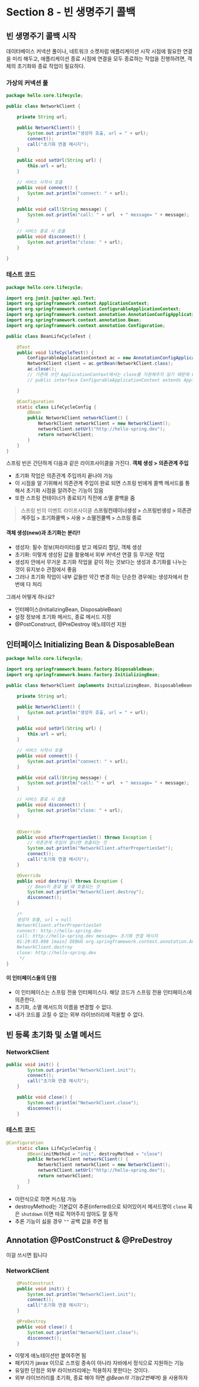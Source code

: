 # Section 8 - 빈 생명주기 콜백

## 빈 생명주기 콜백 시작

데이터베이스 커넥션 풀이나, 네트워크 소켓처럼 애플리케이션 시작 시점에 필요한 연결을 미리 해두고, 애플리케이션 종료 시점에 연결을 모두 종료하는 작업을 진행하려면, 객체의 초기화와 종료 작업이 필요하다.

### 가상의 커넥션 풀

```java
package hello.core.lifecycle;

public class NetworkClient {

    private String url;

    public NetworkClient() {
        System.out.println("생성자 호출, url = " + url);
        connect();
        call("초기화 연결 메시지");
    }

    public void setUrl(String url) {
        this.url = url;
    }

    // 서비스 시작시 호출
    public void connect() {
        System.out.println("connect: " + url);
    }

    public void call(String message) {
        System.out.println("call: " + url  + " message= " + message);
    }

    // 서비스 종료 시 호출
    public void disconnect() {
        System.out.println("close: " + url);
    }

}
```
### 테스트 코드
```java
package hello.core.lifecycle;

import org.junit.jupiter.api.Test;
import org.springframework.context.ApplicationContext;
import org.springframework.context.ConfigurableApplicationContext;
import org.springframework.context.annotation.AnnotationConfigApplicationContext;
import org.springframework.context.annotation.Bean;
import org.springframework.context.annotation.Configuration;

public class BeanLifeCycleTest {

    @Test
    public void lifeCycleTest() {
        ConfigurableApplicationContext ac = new AnnotationConfigApplicationContext(LifeCycleConfig.class);
        NetworkClient client = ac.getBean(NetworkClient.class);
        ac.close();
        // 기존에 쓰던 ApplicationContext에서는 close를 지원해주지 않기 때문에 ConfigurableApplicationContext를 불러와야 한다
        // public interface ConfigurableApplicationContext extends ApplicationContext, Lifecycle, Closeable

    }

    @Configuration
    static class LifeCycleConfig {
        @Bean
        public NetworkClient networkClient() {
            NetworkClient networkClient = new NetworkClient();
            networkClient.setUrl("http://hello-spring.dev");
            return networkClient;
        }
    }
}
```

스프링 빈은 간단하게 다음과 같은 라이프사이클을 가진다. 
**객체 생성 > 의존관계 주입**

- 초기화 작업은 의존관계 주입까지 끝나야 가능
- 이 시점을 알 기위해서 의존관계 주입이 완료 되면 스프링 빈에게 콜백 메서드를 통해서 초기화 시점을 알려주는 기능이 있음
- 또한 스프링 컨테이너가 종료되기 직전에 소멸 콜백을 줌

>스프링 빈의 이벤트 라이프사이클
**스프링컨테이너생성 > 스프링빈생성 > 의존관계주입 > 초기화콜백 > 사용 > 소멸전콜백 > 스프링 종료**

#### 객체 생성(new)과 초기화는 분리!!
- 생성자: 필수 정보(파라미터)를 받고 메모리 할당, 객체 생성
- 초기화: 이렇게 생성된 값을 활용해서 외부 커넥션 연결 등 무거운 작업
- 생성자 안에서 무거운 초기화 작업을 같이 하는 것보다는 생성과 초기화를 나누는 것이 유지보수 관점에서 좋음
- 그러나 초기화 작업이 내부 값들만 약간 변경 하는 단순한 경우에는 생성자에서 한번에 다 처리

그래서 어떻게 하나요?
- 인터페이스(InitializingBean, DisposableBean)
- 설정 정보에 초기화 메서드, 종료 메서드 지정
- @PostConstruct, @PreDestroy 애노테이션 지원

## 인터페이스 Initializing Bean & DisposableBean

```java
package hello.core.lifecycle;

import org.springframework.beans.factory.DisposableBean;
import org.springframework.beans.factory.InitializingBean;

public class NetworkClient implements InitializingBean, DisposableBean {

    private String url;

    public NetworkClient() {
        System.out.println("생성자 호출, url = " + url);
    }

    public void setUrl(String url) {
        this.url = url;
    }

    // 서비스 시작시 호출
    public void connect() {
        System.out.println("connect: " + url);
    }

    public void call(String message) {
        System.out.println("call: " + url  + " message= " + message);
    }

    // 서비스 종료 시 호출
    public void disconnect() {
        System.out.println("close: " + url);
    }


    @Override
    public void afterPropertiesSet() throws Exception {
        // 의존관계 주입이 끝나면 호출되는 것
        System.out.println("NetworkClient.afterPropertiesSet");
        connect();
        call("초기화 연결 메시지");
    }

    @Override
    public void destroy() throws Exception {
        // Bean이 종료 될 때 호출되는 것
        System.out.println("NetworkClient.destroy");
        disconnect();
    }
    
    /*
    생성자 호출, url = null
    NetworkClient.afterPropertiesSet
    connect: http://hello-spring.dev
    call: http://hello-spring.dev message= 초기화 연결 메시지
    01:29:03.898 [main] DEBUG org.springframework.context.annotation.AnnotationConfigApplicationContext - Closing org.springframework.context.annotation.AnnotationConfigApplicationContext@2145b572, started on Thu Dec 16 01:29:03 KST 2021
    NetworkClient.destroy
    close: http://hello-spring.dev
     */
}
```

#### 이 인터페이스들의 단점
- 이 인터페이스는 스프링 전용 인터페이스다. 해당 코드가 스프링 전용 인터페이스에 의존한다.
- 초기화, 소멸 메서드의 이름을 변경할 수 없다.
- 내가 코드를 고칠 수 없는 외부 라이브러리에 적용할 수 없다.

## 빈 등록 초기화 및 소멸 메서드

### NetworkClient
```java
public void init() {
        System.out.println("NetworkClient.init");
        connect();
        call("초기화 연결 메시지");
    }

    public void close() {
        System.out.println("NetworkClient.close");
        disconnect();
    }
```

### 테스트 코드
```java
@Configuration
    static class LifeCycleConfig {
        @Bean(initMethod = "init", destroyMethod = "close")
        public NetworkClient networkClient() {
            NetworkClient networkClient = new NetworkClient();
            networkClient.setUrl("http://hello-spring.dev");
            return networkClient;
        }
    }
```
- 이런식으로 하면 커스텀 가능
- destroyMethod는 기본값이 추론(inferred)으로 되어있어서 메서드명이 `close` 혹은 `shutdown` 이면 따로 적어주지 않아도 잘 동작
- 추론 기능이 싫을 경우 `""` 공백 값을 주면 됨

## Annotation @PostConstruct & @PreDestroy

이걸 쓰시면 됩니다

### NetworkClient
```java
    @PostConstruct
    public void init() {
        System.out.println("NetworkClient.init");
        connect();
        call("초기화 연결 메시지");
    }

    @PreDestroy
    public void close() {
        System.out.println("NetworkClient.close");
        disconnect();
    }
```
- 이렇게 애노테이션만 붙여주면 됨
- 패키지가 javax 이므로 스프링 종속이 아니라 자바에서 정식으로 지원하는 기능
- 유일한 단점은 외부 라이브러리에는 적용하지 못한다는 것이다.
- 외부 라이브러리를 초기화, 종료 해야 하면 *@Bean의 기능(2번째꺼)* 을 사용하자
